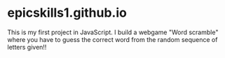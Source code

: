 # epicskills1.github.io

This is my first project in JavaScript. I build
a webgame "Word scramble" where you have to guess
the correct word from the random sequence of
letters given!! 
